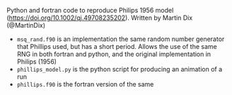 Python and fortran code to reproduce Philips 1956 model (https://doi.org/10.1002/qj.49708235202). Written by Martin Dix (@MartinDix)

- `msq_rand.f90` is an implementation the same random number generator that Phillips used, but has a short period. Allows the use of the same RNG in both fortran and python, and the original implementation in Philips (1956)
- `phillips_model.py` is the python script for producing an animation of a run
- `phillips.f90` is the fortran version of the same

